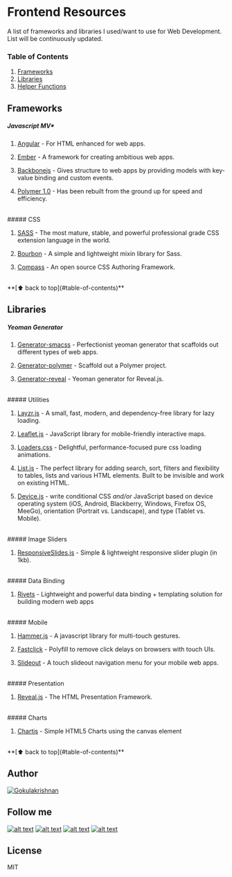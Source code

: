 # Frontend Resources

A list of frameworks and libraries I used/want to use for Web Development. List will be continuously updated.

### Table of Contents
1. [Frameworks](#frameworks)
1. [Libraries](#libraries)
1. [Helper Functions](#helper-functions)


## Frameworks

##### Javascript MV*

1. <a href="https://angularjs.org/" target="_blank">Angular</a> - For HTML enhanced for web apps.

1. <a href="http://emberjs.com/" target="_blank">Ember</a> - A framework for creating ambitious web apps.

1. <a href="http://backbonejs.org/" target="_blank">Backbonejs</a> - Gives structure to web apps by providing models with key-value binding and custom events.

1. <a href="http://www.polymer-project.org/" target="_blank">Polymer 1.0</a> - Has been rebuilt from the ground up for speed and efficiency.

<br>
##### CSS

1. <a href="http://sass-lang.com/" target="_blank">SASS</a> - The most mature, stable, and powerful professional grade CSS extension language in the world.

1. <a href="http://bourbon.io/" target="_blank">Bourbon</a> - A simple and lightweight mixin library for Sass.

1. <a href="http://compass-style.org/" target="_blank">Compass</a> - An open source CSS Authoring Framework.

<br>
**[⬆ back to top](#table-of-contents)**

## Libraries

##### Yeoman Generator

1. <a href="https://github.com/gokulkrishh/generator-smacss" target="_blank">Generator-smacss</a> - Perfectionist yeoman generator that scaffolds out different types of web apps.

1. <a href="https://github.com/yeoman/generator-polymer" target="_blank">Generator-polymer</a> - Scaffold out a Polymer project.

1. <a href="https://github.com/slara/generator-reveal" target="_blank">Generator-reveal</a> - Yeoman generator for Reveal.js.

<br>
##### Utilities

1. <a href="http://callmecavs.github.io/layzr.js/" target="_blank">Layzr.js</a> - A small, fast, modern, and dependency-free library for lazy loading.

1. <a href="http://leafletjs.com/" target="_blank">Leaflet.js</a> - JavaScript library for mobile-friendly interactive maps. 

1. <a href="http://connoratherton.com/loaders" target="_blank">Loaders.css</a> - Delightful, performance-focused pure css loading animations.

1. <a href="http://www.listjs.com/" target="_blank">List.js</a> - The perfect library for adding search, sort, filters and flexibility to tables, lists and various HTML elements. Built to be invisible and work on existing HTML.

1. <a href="http://matthewhudson.me/projects/device.js/" target="_blank">Device.js</a> - write conditional CSS _and/or_ JavaScript based on device operating system (iOS, Android, Blackberry, Windows, Firefox OS, MeeGo), orientation (Portrait vs. Landscape), and type (Tablet vs. Mobile).

<br>
##### Image Sliders

1. <a href="http://responsiveslides.com/" target="_blank">ResponsiveSlides.js</a> - Simple & lightweight responsive slider plugin (in 1kb).

<br>
##### Data Binding

1. <a href="http://rivetsjs.com/" target="_blank">Rivets</a> - Lightweight and powerful data binding + templating solution for building modern web apps

<br>
##### Mobile

1. <a href="http://hammerjs.github.io/" target="_blank">Hammer.js</a> - A javascript library for multi-touch gestures.

1. <a href="https://github.com/ftlabs/fastclick" target="_blank">Fastclick</a> - Polyfill to remove click delays on browsers with touch UIs.

1. <a href="https://mango.github.io/slideout/" target="_blank">Slideout</a> - A touch slideout navigation menu for your mobile web apps.

<br>
##### Presentation

1. <a href="http://lab.hakim.se/reveal-js/" target="_blank">Reveal.js</a> - The HTML Presentation Framework.

<br>
##### Charts

1. <a href="http://www.chartjs.org/" target="_blank">Chartjs</a> - Simple HTML5 Charts using the canvas element

<br>
**[⬆ back to top](#table-of-contents)**


## Author

[![Gokulakrishnan](https://avatars0.githubusercontent.com/u/2944237?v=3&s=72)](https://github.com/gokulkrishh)

## Follow me

[1.1]: http://i.imgur.com/tXSoThF.png (twitter icon with padding)
[2.1]: http://i.imgur.com/P3YfQoD.png (facebook icon with padding)
[3.1]: http://i.imgur.com/yCsTjba.png (google plus icon with padding)
[4.1]: http://i.imgur.com/0o48UoR.png (github icon with padding)

[1]: http://www.twitter.com/gokul_i
[2]: http://www.facebook.com/gokulkrishh
[3]: https://plus.google.com/+GokulKalaikoven
[4]: http://www.github.com/gokulkrishh

[![alt text][1.1]][1] [![alt text][2.1]][2] [![alt text][3.1]][3] [![alt text][4.1]][4]


License
----

MIT